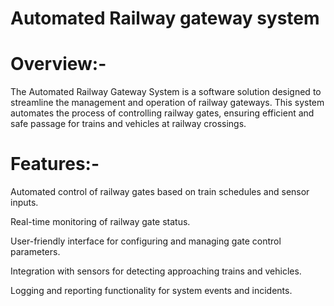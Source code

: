 # Automated Railway gateway system
# Overview:-
The Automated Railway Gateway System is a software solution designed to streamline the management and operation of railway gateways. This system automates the process of controlling railway gates, ensuring efficient and safe passage for trains and vehicles at railway crossings.

# Features:-
Automated control of railway gates based on train schedules and sensor inputs.

Real-time monitoring of railway gate status.

User-friendly interface for configuring and managing gate control parameters.

Integration with sensors for detecting approaching trains and vehicles.

Logging and reporting functionality for system events and incidents.


